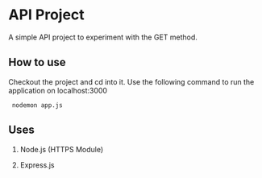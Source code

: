 # API Project

A simple API project to experiment with the GET method. 

## How to use

Checkout the project and cd into it. Use the following command to run the application on localhost:3000

<code> nodemon app.js </code>

## Uses

1. Node.js (HTTPS Module)

2. Express.js
  
